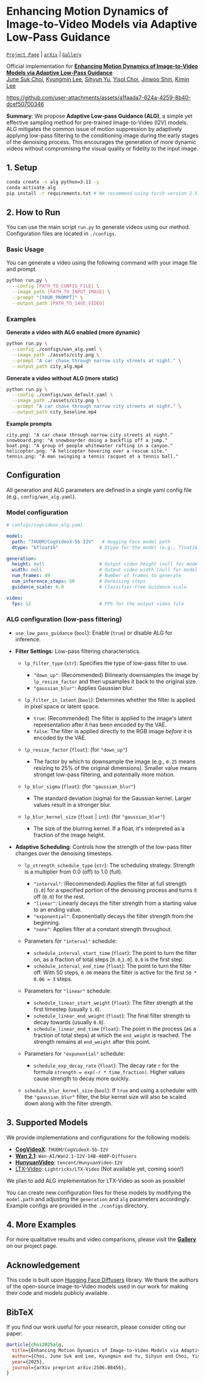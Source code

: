 # Enhancing Motion Dynamics of Image-to-Video Models via Adaptive Low-Pass Guidance

[<u>`Project Page`</u>](https://choi403.github.io/ALG/) | [<u>`arXiv`</u>](https://arxiv.org/abs/2506.08456) | [<u>`Gallery`</u>](https://choi403.github.io/ALG/gallery/)

Official implementation for [<u><b>Enhancing Motion Dynamics of Image-to-Video Models via Adaptive Low-Pass Guidance</b></u>](https://arxiv.org/abs/2506.08456)
<br>
<a href="https://choi403.github.io/"><u>June Suk Choi</u></a>,
<a href="https://kyungmnlee.github.io/"><u>Kyungmin Lee</u></a>,
<a href="https://sihyun.me"><u>Sihyun Yu</u></a>,
<a href="https://scholar.google.com/citations?user=pM4aZGYAAAAJ&hl=en"><u>Yisol Choi</u></a>,
<a href="https://alinlab.kaist.ac.kr/shin.html"><u>Jinwoo Shin</u></a>,
<a href="https://sites.google.com/view/kiminlee"><u>Kimin Lee</u></a>

https://github.com/user-attachments/assets/a1faada7-624a-4259-8b40-dcef50700346

**Summary**: We propose **Adaptive Low-pass Guidance (ALG)**, a simple yet effective sampling method for pre-trained Image-to-Video (I2V) models. ALG mitigates the common issue of motion suppression by adaptively applying low-pass filtering to the conditioning image during the early stages of the denoising process. This encourages the generation of more dynamic videos without compromising the visual quality or fidelity to the input image.

## 1. Setup
```bash
conda create -n alg python=3.11 -y
conda activate alg
pip install -r requirements.txt # We recommend using torch version 2.5.1 and CUDA version 12.2 for the best compatibility.
```

## 2. How to Run

You can use the main script `run.py` to generate videos using our method. Configuration files are located in `./configs`.

### Basic Usage

You can generate a video using the following command with your image file and prompt.

```bash
python run.py \
  --config [PATH_TO_CONFIG_FILE] \
  --image_path [PATH_TO_INPUT_IMAGE] \
  --prompt "[YOUR_PROMPT]" \
  --output_path [PATH_TO_SAVE_VIDEO]
```

### Examples

**Generate a video with ALG enabled (more dynamic)**
```bash
python run.py \
  --config ./configs/wan_alg.yaml \
  --image_path ./assets/city.png \
  --prompt "A car chase through narrow city streets at night." \
  --output_path city_alg.mp4
```

**Generate a video without ALG (more static)**
```bash
python run.py \
  --config ./configs/wan_default.yaml \
  --image_path ./assets/city.png \
  --prompt "A car chase through narrow city streets at night." \
  --output_path city_baseline.mp4
```

**Example prompts**
```
city.png: "A car chase through narrow city streets at night."
snowboard.png: "A snowboarder doing a backflip off a jump."
boat.png: "A group of people whitewater rafting in a canyon."
helicopter.png: "A helicopter hovering over a rescue site."
tennis.png: "A man swinging a tennis racquet at a tennis ball."
```

## Configuration

All generation and ALG parameters are defined in a single yaml config file (e.g., `config/wan_alg.yaml`).

### Model configuration
```yaml
# configs/cogvideox_alg.yaml

model:
  path: "THUDM/CogVideoX-5b-I2V"   # Hugging Face model path
  dtype: "bfloat16"               # Dtype for the model (e.g., float16, bfloat16, float32)

generation:
  height: null                    # Output video height (null for model default)
  width: null                     # Output video width (null for model default)
  num_frames: 49                  # Number of frames to generate
  num_inference_steps: 50         # Denoising steps
  guidance_scale: 6.0             # Classifier-Free Guidance scale

video:
  fps: 12                         # FPS for the output video file
```

### ALG configuration (low-pass filtering)
*   `use_low_pass_guidance` (`bool`): Enable (`true`) or disable ALG for inference.

*   **Filter Settings**: Low-pass filtering characteristics.

    *   `lp_filter_type` (`str`): Specifies the type of low-pass filter to use.
        *   `"down_up"`: (Recommended) Bilinearly downsamples the image by `lp_resize_factor` and then upsamples it back to the original size.
        *   `"gaussian_blur"`: Applies Gaussian blur.

    *   `lp_filter_in_latent` (`bool`): Determines whether the filter is applied in pixel space or latent space.
        *   `true`: (Recommended) The filter is applied to the image's latent representation after it has been encoded by the VAE.
        *   `false`: The filter is applied directly to the RGB image *before* it is encoded by the VAE.

    *   `lp_resize_factor` (`float`): (for `"down_up"`)
        *   The factor by which to downsample the image (e.g., `0.25` means resizing to 25% of the original dimensions). Smaller value means stronget low-pass filtering, and potentially more motion.

    *   `lp_blur_sigma` (`float`): (for `"gaussian_blur"`)
        *   The standard deviation (sigma) for the Gaussian kernel. Larger values result in a stronger blur.

    *   `lp_blur_kernel_size` (`float` | `int`): (for `"gaussian_blur"`)
        *   The size of the blurring kernel. If a float, it's interpreted as a fraction of the image height.

*   **Adaptive Scheduling**: Controls how the strength of the low-pass filter changes over the denoising timesteps.

    *   `lp_strength_schedule_type` (`str`): The scheduling strategy. Strength is a multiplier from 0.0 (off) to 1.0 (full).
        *   `"interval"`: (Recommended) Applies the filter at full strength (`1.0`) for a specified portion of the denoising process and turns it off (`0.0`) for the rest.
        *   `"linear"`: Linearly decays the filter strength from a starting value to an ending value.
        *   `"exponential"`: Exponentially decays the filter strength from the beginning.
        *   `"none"`: Applies filter at a constant strength throughout.

    *   Parameters for `"interval"` schedule:
        *   `schedule_interval_start_time` (`float`): The point to turn the filter on, as a fraction of total steps [`0.0`,`1.0`]. `0.0` is the first step.
        *   `schedule_interval_end_time` (`float`): The point to turn the filter off. With 50 steps, `0.06` means the filter is active for the first `50 * 0.06 = 3` steps.

    *   Parameters for `"linear"` schedule:
        *   `schedule_linear_start_weight` (`float`): The filter strength at the first timestep (usually `1.0`).
        *   `schedule_linear_end_weight` (`float`): The final filter strength to decay towards (usually `0.0`).
        *   `schedule_linear_end_time` (`float`): The point in the process (as a fraction of total steps) at which the `end_weight` is reached. The strength remains at `end_weight` after this point.

    *   Parameters for `"exponential"` schedule:
        *   `schedule_exp_decay_rate` (`float`): The decay rate `r` for the formula `strength = exp(-r * time_fraction)`. Higher values cause strength to decay more quickly.

    *   `schedule_blur_kernel_size` (`bool`): If `true` and using a scheduler with the `"gaussian_blur"` filter, the blur kernel size will also be scaled down along with the filter strength.

## 3. Supported Models

We provide implementations and configurations for the following models:

*   **[CogVideoX](https://huggingface.co/THUDM/CogVideoX-5b-I2V)**: `THUDM/CogVideoX-5b-I2V`
*   **[Wan 2.1](https://huggingface.co/Wan-AI/Wan2.1-I2V-14B-480P-Diffusers)**: `Wan-AI/Wan2.1-I2V-14B-480P-Diffusers`
*   **[HunyuanVideo](https://huggingface.co/tencent/HunyuanVideo-I2V)**: `tencent/HunyuanVideo-I2V`
*   [LTX-Video](https://huggingface.co/Lightricks/LTX-Video): `Lightricks/LTX-Video` (Not available yet, coming soon!)

We plan to add ALG implementation for LTX-Video as soon as possible!

You can create new configuration files for these models by modifying the `model.path` and adjusting the `generation` and `alg` parameters accordingly. Example configs are provided in the `./configs` directory.

## 4. More Examples

For more qualitative results and video comparisons, please visit the **[Gallery](https://choi403.github.io/ALG/gallery/)** on our project page.

## Acknowledgement

This code is built upon [Hugging Face Diffusers](https://github.com/huggingface/diffusers) library. We thank the authors of the open-source Image-to-Video models used in our work for making their code and models publicly available.

## BibTeX

If you find our work useful for your research, please consider citing our paper:

```bibtex
@article{choi2025alg,
  title={Enhancing Motion Dynamics of Image-to-Video Models via Adaptive Low-Pass Guidance},
  author={Choi, June Suk and Lee, Kyungmin and Yu, Sihyun and Choi, Yisol and Shin, Jinwoo and Lee, Kimin},
  year={2025},
  journal={arXiv preprint arXiv:2506.08456},
}
```
